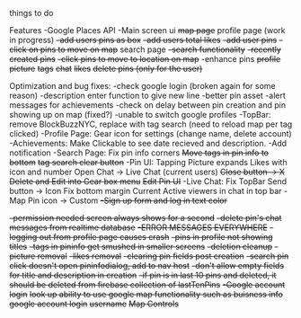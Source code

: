 things to do

Features
    -Google Places API
    -Main screen ui
        ~~map page~~
        profile page (work in progress)
            ~~-add users pins as box~~
            ~~-add users total likes~~
            ~~-add user pins~~
            ~~-click on pins to move on map~~
        search page
            ~~-search functionality~~
            ~~-recently created pins~~
            ~~-click pins to move to location on map~~
    -enhance pins
        ~~profile picture~~
        ~~tags~~
        ~~chat~~
        ~~likes~~
        ~~delete pins (only for the user)~~

Optimization and bug fixes:
-check google login (broken again for some reason)
-description enter function to give new line
-better pin asset
-alert messages for achievements
-check on delay between pin creation and pin showing up on map (fixed?)
-unable to switch google profiles
-TopBar: remove BlockBuzzNYC, replace with tag search (need to reload map per tag clicked)
-Profile Page: Gear icon for settings (change name, delete account)
    -Achievements: Make Clickable to see date recieved and description.
    -Add notification
-Search Page: Fix pin info corners
    ~~Move tags in pin info to bottom~~
    ~~tag search clear button~~
-Pin UI: Tapping Picture expands
    Likes with icon and number
    Open Chat -> Live Chat (current users)
    ~~Close button -> X~~
    ~~Delete and Edit into Gear box menu~~
    ~~Edit Pin UI~~
-Live Chat:
    Fix TopBar
    Send button -> Icon
    Fix bottom margin
    Current Active viewers in chat in top bar
-Map Pin icon -> Custom
~~-Sign up form and log in text color~~

~~-permission needed screen always shows for a second~~
~~-delete pin's chat messages from realtime database~~
~~-ERROR MESSAGES EVERYWHERE~~
~~-logging out from profile page causes crash~~
~~-pins in profile not showing titles~~
~~-tags in pininfo get smushed in smaller screens~~
~~-deletion cleanup~~
~~-picture removal~~
~~-likes removal~~
~~-clearing pin fields post creation~~
~~-search pin click doesn't open pininfodialog, add to nav host~~
~~-don't allow empty fields for title and description in creation~~
~~-if pin is in last 10 pins and deleted, it should be deleted from firebase collection of lastTenPins~~
~~-Google account login~~
~~look up ability to use google map functionality such as buisness info~~
~~google account login~~
~~username~~
~~Map Controls~~